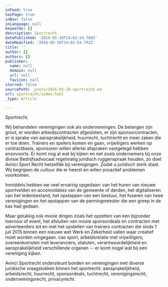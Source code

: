 ```yaml
---
inFeed: true
hasPage: true
inNav: false
inLanguage: null
keywords: []
description: Sportrecht.
datePublished: '2016-05-10T14:02:24.768Z'
dateModified: '2016-05-10T14:01:54.792Z'
title: ''
author: []
authors: []
publisher:
  name: null
  domain: null
  url: null
  favicon: null
starred: false
sourcePath: _posts/2016-05-10-sportrecht.md
url: sportrecht/index.html
_type: Article

---
```

Sportrecht.

Wij behandelen verenigingen ook als ondernemingen. De belangen zijn groot, er worden arbeidscontracten afgesloten, er zijn sponsorcontracten, er is sprake van aansprakelijkheid, huurrecht, tuchtrecht en meer zaken die er toe doen. Trainers en spelers komen en gaan, vrijwiligers werken op contractbasis, sponsoren willen allerlei afspraken vastgelegd hebben enzovoorts. Er komt nog al wat bij kijken en net zoals ondernemers bij onze divisie Bedrijfsadvocaat regelmatig juridisch ruggenspraak houden, zo doet Avinci Sport Recht hetzelfde bij verenigingen. Zodat u juridisch sterk staat. Wij begrijpen de cultuur die er heerst en willen proactief problemen voorkomen.

Inmiddels hebben we veel ervaring opgedaan: van het huren van nieuwe sportvelden en accomodaties van de gemeente of derden, het digitaliseren van het ledenbestand, het opstappen van een bestuur, het fuseren van twee verenigingen en het opstappen van de penningmeester die een greep in de kas had gedaan.

Maar gelukkig ook mooie dingen zoals het opzetten van een bijzonder toernooi of event, het afsluiten van mooie sponsordeals en contracten met adverteerders tot en met het opstellen van trainers contracten die sinds 1 juli 2015 binnen een nieuwe wet Werk en Zekerheid vallen waar creatief moet worden omgegaan. cao sport, arbeidsrelatie met vrijwilligers, overeenkomsten met leveranciers, statuten, verantwoordelijkheid en aansprakelijkheid verschillende organen -- er komt nogal wat bij een vereniging kijken.

Avinci Sportrecht ondersteunt bonden en verenigingen met diverse juridische vraagstukken binnen het sportrecht: aansprakelijkheid, arbeidsrecht, huurrecht, sponsordeals, tuchtrecht, verenigingsrecht, ondernemingsrecht, privacyrecht.